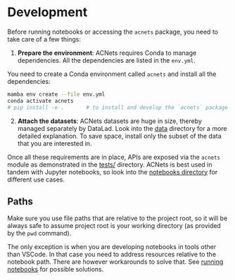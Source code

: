# Development

Before running notebooks or accessing the `acnets` package, you need to take care of a few things:

1. **Prepare the environment**: ACNets requires Conda to manage dependencies. All the dependencies are listed in the `env.yml`.

You need to create a Conda environment called `acnets` and install all the dependencies:

```bash
mamba env create --file env.yml
conda activate acnets
# pip install -e .       # to install and develop the `acnets` package
```

2. **Attach the datasets**: ACNets datasets are huge in size, thereby managed separately by DataLad. Look into the [data](../data/) directory for a more detailed explanation. To save space, install only the subset of the data that you are interested in.


Once all these requirements are in place, APIs are exposed via the `acnets` module as demonstrated in the [tests/](../tests/) directory. ACNets is best used in tandem with Jupyter notebooks, so look into the [notebooks directory](../notebooks) for different use cases.

## Paths
Make sure you use file paths that are relative to the project root, so it will be always safe to assume project root is your working directory (as provided by the `pwd` command).

The only exception is when you are developing notebooks in tools other than VSCode. In that case you need to address resources relative to the notebook path. There are however workarounds to solve that. See [running notebooks](running_notebooks.md) for possible solutions.
